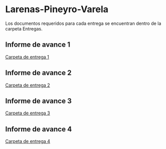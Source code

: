 # Larenas-Pineyro-Varela
Los documentos requeridos para cada entrega se encuentran dentro de la carpeta Entregas. 

## Informe de avance 1
[Carpeta de entrega 1](https://github.com/SofiaPineyro/Larenas-Pineyro-Varela/tree/main/Entregas/Entrega%201)

## Informe de avance 2
[Carpeta de entrega 2](https://github.com/SofiaPineyro/Larenas-Pineyro-Varela/tree/main/Entregas/Entrega%202)

## Informe de avance 3
[Carpeta de entrega 3](https://github.com/SofiaPineyro/Larenas-Pineyro-Varela/tree/main/Entregas/Entrega%203)

## Informe de avance 4
[Carpeta de entrega 4](https://github.com/SofiaPineyro/Larenas-Pineyro-Varela/tree/main/Entregas/Entrega%204)
